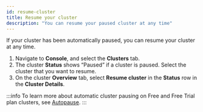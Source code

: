 ```yaml
---
id: resume-cluster
title: Resume your cluster
description: "You can resume your paused cluster at any time"
---
```


If your cluster has been automatically paused, you can resume your cluster at any time.

1. Navigate to **Console**, and select the **Clusters** tab.
1. The cluster **Status** shows “Paused” if a cluster is paused. Select the cluster that you want to resume.
1. On the cluster **Overview** tab, select **Resume cluster** in the **Status** row in the **Cluster Details**.

:::info
To learn more about automatic cluster pausing on Free and Free Trial plan clusters, see [Autopause](/components/concepts/clusters.md#autopause).
:::
